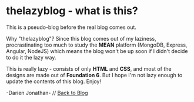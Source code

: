 # thelazyblog - what is this?

This is a pseudo-blog before the real blog comes out.

Why "thelazyblog"? Since this blog comes out of my laziness, procrastinating too much to study the **MEAN** platform (MongoDB, Express, Angular, NodeJS) which means the blog won't be up soon if I didn't decide to do it the lazy way.

This is really lazy - consists of only **HTML** and **CSS**, and most of the designs are made out of **Foundation 6**.
But I hope I'm not lazy enough to update the contents of this blog. Enjoy!

-Darien Jonathan- //  [Back to Blog](https://darienjonathan.github.io/thelazyblog)

